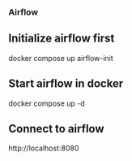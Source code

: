 ### Airflow

## Initialize airflow first
docker compose up airflow-init

## Start airflow in docker
docker compose up -d

## Connect to airflow
http://localhost:8080